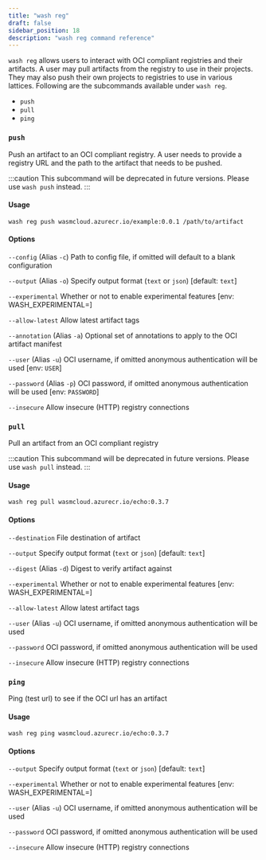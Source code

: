 ```yaml
---
title: "wash reg"
draft: false
sidebar_position: 18
description: "wash reg command reference"
--- 
```


`wash reg` allows users to interact with OCI compliant registries and their artifacts. A user may pull artifacts from the registry to use in their projects. They may also push their own projects to registries to use in various lattices. Following are the subcommands available under `wash reg`.

- `push`
- `pull`
- `ping` 

### `push`
Push an artifact to an OCI compliant registry. A user needs to provide a registry URL and the path to the artifact that needs to be pushed.

:::caution
This subcommand will be deprecated in future versions. Please use `wash push` instead.
:::

#### Usage
```
wash reg push wasmcloud.azurecr.io/example:0.0.1 /path/to/artifact
```

#### Options

`--config` (Alias `-c`) Path to config file, if omitted will default to a blank configuration

`--output` (Alias `-o`) Specify output format (`text` or `json`) [default: `text`]

`--experimental` Whether or not to enable experimental features [env: WASH_EXPERIMENTAL=]

`--allow-latest` Allow latest artifact tags

`--annotation` (Alias `-a`) Optional set of annotations to apply to the OCI artifact manifest

`--user` (Alias `-u`) OCI username, if omitted anonymous authentication will be used [env: `USER`]

`--password` (Alias `-p`) OCI password, if omitted anonymous authentication will be used [env: `PASSWORD`]

`--insecure` Allow insecure (HTTP) registry connections

### `pull`
Pull an artifact from an OCI compliant registry

:::caution
This subcommand will be deprecated in future versions. Please use `wash pull` instead.
:::

#### Usage
```
wash reg pull wasmcloud.azurecr.io/echo:0.3.7
```

#### Options

`--destination` File destination of artifact

`--output` Specify output format (`text` or `json`) [default: `text`]

`--digest` (Alias `-d`) Digest to verify artifact against

`--experimental` Whether or not to enable experimental features [env: WASH_EXPERIMENTAL=]

`--allow-latest` Allow latest artifact tags

`--user` (Alias `-u`) OCI username, if omitted anonymous authentication will be used

`--password` OCI password, if omitted anonymous authentication will be used

`--insecure` Allow insecure (HTTP) registry connections

### `ping`
Ping (test url) to see if the OCI url has an artifact

#### Usage
```
wash reg ping wasmcloud.azurecr.io/echo:0.3.7
```

#### Options

`--output` Specify output format (`text` or `json`) [default: `text`]

`--experimental` Whether or not to enable experimental features [env: WASH_EXPERIMENTAL=]

`--user` (Alias `-u`) OCI username, if omitted anonymous authentication will be used

`--password` OCI password, if omitted anonymous authentication will be used

`--insecure` Allow insecure (HTTP) registry connections